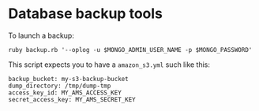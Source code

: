 Database backup tools
=====================


To launch a backup:

    ruby backup.rb '--oplog -u $MONGO_ADMIN_USER_NAME -p $MONGO_PASSWORD'
    

This script expects you to have a `amazon_s3.yml` such like this:

    backup_bucket: my-s3-backup-bucket
    dump_directory: /tmp/dump-tmp
    access_key_id: MY_AMS_ACCESS_KEY
    secret_access_key: MY_AMS_SECRET_KEY

